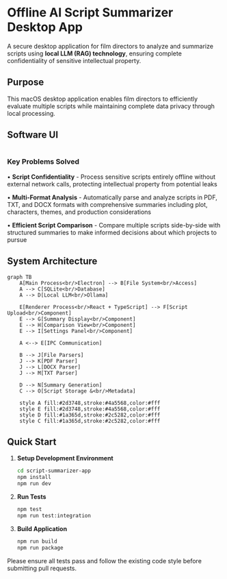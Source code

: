# Offline AI Script Summarizer Desktop App

A secure desktop application for film directors to analyze and summarize scripts using **local LLM (RAG) technology**, ensuring complete confidentiality of sensitive intellectual property.

## Purpose

This macOS desktop application enables film directors to efficiently evaluate multiple scripts while maintaining complete data privacy through local processing.

## Software UI

<img href="./assets/app-ss.png" width="100%"/>

### Key Problems Solved

• **Script Confidentiality** - Process sensitive scripts entirely offline without external network calls, protecting intellectual property from potential leaks

• **Multi-Format Analysis** - Automatically parse and analyze scripts in PDF, TXT, and DOCX formats with comprehensive summaries including plot, characters, themes, and production considerations  

• **Efficient Script Comparison** - Compare multiple scripts side-by-side with structured summaries to make informed decisions about which projects to pursue

## System Architecture

```mermaid
graph TB
    A[Main Process<br/>Electron] --> B[File System<br/>Access]
    A --> C[SQLite<br/>Database]
    A --> D[Local LLM<br/>Ollama]

    E[Renderer Process<br/>React + TypeScript] --> F[Script Upload<br/>Component]
    E --> G[Summary Display<br/>Component]
    E --> H[Comparison View<br/>Component]
    E --> I[Settings Panel<br/>Component]

    A <--> E[IPC Communication]

    B --> J[File Parsers]
    J --> K[PDF Parser]
    J --> L[DOCX Parser]
    J --> M[TXT Parser]

    D --> N[Summary Generation]
    C --> O[Script Storage &<br/>Metadata]

    style A fill:#2d3748,stroke:#4a5568,color:#fff
    style E fill:#2d3748,stroke:#4a5568,color:#fff
    style D fill:#1a365d,stroke:#2c5282,color:#fff
    style C fill:#1a365d,stroke:#2c5282,color:#fff
```

## Quick Start

1. **Setup Development Environment**
   ```bash
   cd script-summarizer-app
   npm install
   npm run dev
   ```

2. **Run Tests**
   ```bash
   npm test
   npm run test:integration
   ```

3. **Build Application**
   ```bash
   npm run build
   npm run package
   ```

Please ensure all tests pass and follow the existing code style before submitting pull requests.